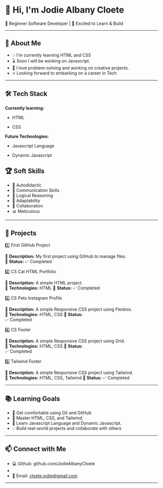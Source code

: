 # 👋 Hi, I'm Jodie Albany Cloete

🌱 Beginner Software Developer | 🚀 Excited to Learn & Build

---

## 🎯 About Me

- 💡 I'm currently learning HTML and CSS
- ⌛ Soon I will be working on Javascript.
- 🤖 I love problem-solving and working on creative projects.
- 🔥 Looking forward to embarking on a career in Tech

---

## 🛠️ Tech Stack

**Currently learning:**

- HTML

- CSS

**Future Technologies:**

- Javascript Language

- Dynamic Javascript 

## 🏆 Soft Skills

- 🤝 Autodidactic
- 📢 Communication Skills
- 🎯 Logical Reasoning 
- 🚀 Adaptability
- 🤝 Collaboration
- 📊 Meticulous 

---

## 📌 Projects

1️⃣ First GitHub Project

🔹 **Description:** My first project using GitHub to manage files.  
🔹 **Status:** 
✅ Completed

2️⃣ CS Cat HTML Portfolio

🔹 **Description:** A simple HTML project.  
🔹 **Technologies:** HTML
🔹 **Status:** 
✅ Completed

3️⃣ CS Pets Instagram Profile

🔹 **Description:** A simple Responsive CSS project using Flexbox.  
🔹 **Technologies:** HTML, CSS
🔹 **Status:**  
✅ Completed

4️⃣ CS Footer

🔹 **Description:** A simple Responsive CSS project using Grid.  
🔹 **Technologies:** HTML, CSS
🔹 **Status:**  
✅ Completed

5️⃣ Tailwind Footer

🔹 **Description:** A simple Responsive CSS project using Tailwind.  
🔹 **Technologies:** HTML, CSS, Tailwind
🔹 **Status:** 
✅ Completed

---

## 📚 Learning Goals

- 🚀 Get comfortable using Git and GitHub
- 🎨 Master HTML, CSS, and Tailwind.
- 📝 Learn Javascript Language and Dynamic Javascript.
- 💡 Build real-world projects and collaborate with others

---

## 📫 Connect with Me

- 💻 Github: github.com/JodieAlbanyCloete
- 
- 📧 Email: cloete.jodie@gmail.com

---



